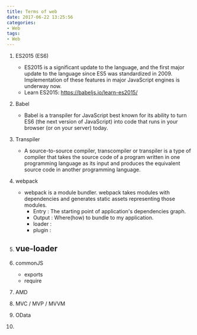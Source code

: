 ```yaml
---
title: Terms of web
date: 2017-06-22 13:25:56
categories: 
- Web
tags:
- Web
---
```


1. ES2015 (ES6)
    - ES2015 is a significant update to the language, and the first major update to the language since ES5 was standardized in 2009. Implementation of these features in major JavaScript engines is underway now.
    - Learn ES2015:  https://babeljs.io/learn-es2015/
1. Babel
    - Babel is a transpiler for JavaScript best known for its ability to turn ES6 (the next version of JavaScript) into code that runs in your browser (or on your server) today.
1. Transpiler
    - A source-to-source compiler, transcompiler or transpiler is a type of compiler that takes the source code of a program written in one programming language as its input and produces the equivalent source code in another programming language.

1. webpack
    - webpack is a module bundler. webpack takes modules with dependencies and generates static assets representing those modules.
        - Entry : The starting point of application's dependencies graph.
        - Output : Where(how) to bundle to my application. 
        - loader : 
        - plugin :
1. vue-loader
    - 
1. commonJS
    - exports
    - require
1. AMD
1. MVC / MVP / MVVM
1. OData
1.

